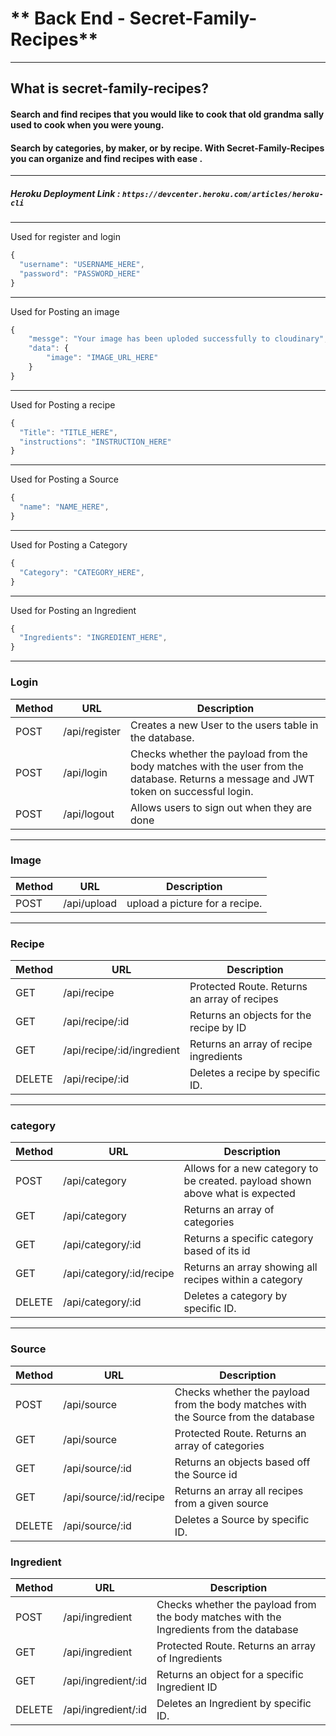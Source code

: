 # ** Back End - Secret-Family-Recipes**
---
## What is secret-family-recipes?

#### Search and find recipes that you would like to cook that old grandma sally used to cook when you were young. 
#### Search by categories, by maker, or by recipe. With Secret-Family-Recipes you can organize and find recipes with ease . 

---
##### Heroku Deployment Link : `https://devcenter.heroku.com/articles/heroku-cli`
---

Used for register and login
```js
{
  "username": "USERNAME_HERE",
  "password": "PASSWORD_HERE"
}
```
---
Used for Posting an image
```js
{
    "messge": "Your image has been uploded successfully to cloudinary",
    "data": {
        "image": "IMAGE_URL_HERE"
    }
}
```
---

Used for Posting a recipe
```js
{ 
  "Title": "TITLE_HERE",
  "instructions": "INSTRUCTION_HERE"
}
```
---

Used for Posting a Source
```js
{
  "name": "NAME_HERE",
}
```
---

Used for Posting a Category
```js
{
  "Category": "CATEGORY_HERE",
}
```
---
Used for Posting an Ingredient
```js
{
  "Ingredients": "INGREDIENT_HERE",
}
```
---
### Login

| Method | URL                | Description                                                                                                                                                                      |
| ------ | ------------------ | -------------------------------------------------------------------------------------------------------------------------------------------------------------------------------- |
| POST   | /api/register          | Creates a new User to the users table in the database.                                                                                                                           |
| POST   | /api/login             | Checks whether the payload from the body matches with the user from the database. Returns a message and JWT token on successful login.                                           |
| POST    | /api/logout             | Allows users to sign out when they are done                                                                                                                   |
---
### Image

| Method | URL                | Description                                                                                                                                                                      |
| ------ | ------------------ | -------------------------------------------------------------------------------------------------------------------------------------------------------------------------------- |
| POST   | /api/upload          | upload a picture for a recipe.                                                                                                                           |
---

### Recipe

| Method | URL                | Description                                                                                                                                                                      |
| ------ | ------------------ | -------------------------------------------------------------------------------------------------------------------------------------------------------------------------------- |
| GET    | /api/recipe             | Protected Route. Returns an array of recipes                                                                                                                   |
| GET    | /api/recipe/:id         |  Returns an objects for the recipe by ID
| GET    | /api/recipe/:id/ingredient | Returns an array of recipe ingredients         |
| DELETE | /api/recipe/:id         | Deletes a recipe by specific ID.                                                                                                                                  |
---

### category

| Method | URL                | Description                                                                                                                                                                      |
| ------ | ------------------ | -------------------------------------------------------------------------------------------------------------------------------------------------------------------------------- |
| POST   | /api/category             | Allows for a new category to be created. payload shown above what is expected
| GET    | /api/category             | Returns an array of categories                                                                         
| GET    | /api/category/:id         | Returns a specific category based of its id 
| GET    | /api/category/:id/recipe  | Returns an array showing all recipes within a category  
| DELETE | /api/category/:id         | Deletes a category by specific ID.                                                                                                                                  |
---

### Source

| Method | URL                | Description                                                                                                                                                                      |
| ------ | ------------------ | -------------------------------------------------------------------------------------------------------------------------------------------------------------------------------- |
| POST   | /api/source             | Checks whether the payload from the body matches with the Source from the database
| GET    | /api/source             | Protected Route. Returns an array of categories                                                                                                                  
| GET    | /api/source/:id         |  Returns an objects based off the Source id 
| GET    | /api/source/:id/recipe  |  Returns an array all recipes from a given source                                                                                                                  
| DELETE | /api/source/:id         | Deletes a Source by specific ID.                                                                                                                                  |

### Ingredient

| Method | URL                | Description                                                                                                                                                                      |
| ------ | ------------------ | -------------------------------------------------------------------------------------------------------------------------------------------------------------------------------- |
| POST   | /api/ingredient             | Checks whether the payload from the body matches with the Ingredients from the database
| GET    | /api/ingredient             | Protected Route. Returns an array of Ingredients                                                                                                                  
| GET    | /api/ingredient/:id         |  Returns an object for a specific Ingredient ID                                                                                                                
| DELETE | /api/ingredient/:id         |  Deletes an Ingredient by specific ID.                                                                                                                                  |
